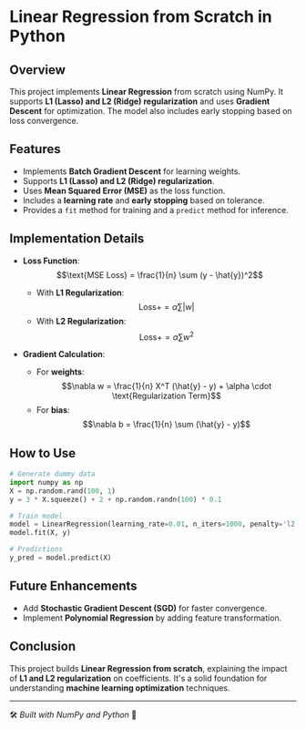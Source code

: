 # Linear Regression from Scratch in Python

## Overview
This project implements **Linear Regression** from scratch using NumPy. It supports **L1 (Lasso) and L2 (Ridge) regularization** and uses **Gradient Descent** for optimization. The model also includes early stopping based on loss convergence.

## Features
- Implements **Batch Gradient Descent** for learning weights.
- Supports **L1 (Lasso) and L2 (Ridge) regularization**.
- Uses **Mean Squared Error (MSE)** as the loss function.
- Includes a **learning rate** and **early stopping** based on tolerance.
- Provides a `fit` method for training and a `predict` method for inference.

## Implementation Details
- **Loss Function**:
  $$\text{MSE Loss} = \frac{1}{n} \sum (y - \hat{y})^2$$
  - With **L1 Regularization**: $$\text{Loss} += \alpha \sum |w|$$
  - With **L2 Regularization**: $$\text{Loss} += \alpha \sum w^2$$

- **Gradient Calculation**:
  - For **weights**:
    $$\nabla w = \frac{1}{n} X^T (\hat{y} - y) + \alpha \cdot \text{Regularization Term}$$
  - For **bias**:
    $$\nabla b = \frac{1}{n} \sum (\hat{y} - y)$$


## How to Use
```python
# Generate dummy data
import numpy as np
X = np.random.rand(100, 1)
y = 3 * X.squeeze() + 2 + np.random.randn(100) * 0.1

# Train model
model = LinearRegression(learning_rate=0.01, n_iters=1000, penalty='l2')
model.fit(X, y)

# Predictions
y_pred = model.predict(X)
```

## Future Enhancements
- Add **Stochastic Gradient Descent (SGD)** for faster convergence.
- Implement **Polynomial Regression** by adding feature transformation.

## Conclusion
This project builds **Linear Regression from scratch**, explaining the impact of **L1 and L2 regularization** on coefficients. It's a solid foundation for understanding **machine learning optimization** techniques.

---
🛠️ *Built with NumPy and Python* 🚀

